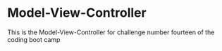 # Model-View-Controller
This is the Model-View-Controller for challenge number fourteen of the coding boot camp
